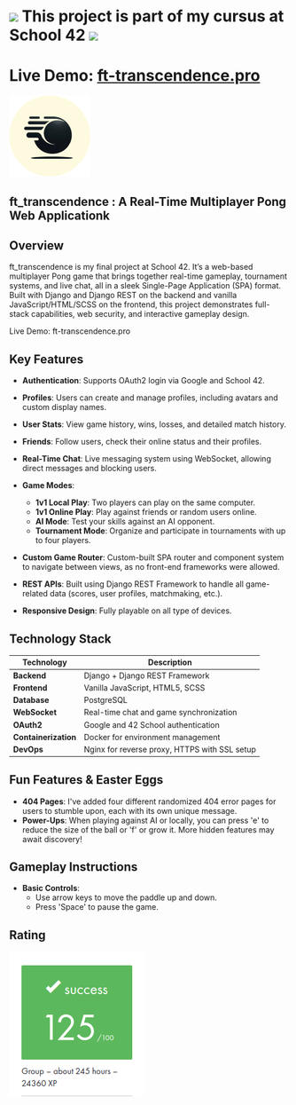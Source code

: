 # <img src="https://logowik.com/content/uploads/images/423918.logowik.com.webp" style="width: 40px; height: auto;"> This project is part of my cursus at School 42 <img src="https://logowik.com/content/uploads/images/423918.logowik.com.webp" style="width: 40px; height: auto;">

# Live Demo: **[ft-transcendence.pro](https://ft-transcendence.pro)**

![Pong Game Demo](./django/single_page/static/images/logo.png)

## ft_transcendence : A Real-Time Multiplayer Pong Web Applicationk

## Overview
ft_transcendence is my final project at School 42. It’s a web-based multiplayer Pong game that brings together real-time gameplay, tournament systems, and live chat, all in a sleek Single-Page Application (SPA) format. Built with Django and Django REST on the backend and vanilla JavaScript/HTML/SCSS on the frontend, this project demonstrates full-stack capabilities, web security, and interactive gameplay design.

Live Demo: ft-transcendence.pro

## **Key Features**

- **Authentication**: Supports OAuth2 login via Google and School 42.

- **Profiles**: Users can create and manage profiles, including avatars and custom display names.
- **User Stats**: View game history, wins, losses, and detailed match history.
- **Friends**: Follow users, check their online status and their profiles.
- **Real-Time Chat**: Live messaging system using WebSocket, allowing direct messages and blocking users.

- **Game Modes**:
  - **1v1 Local Play**: Two players can play on the same computer.
  - **1v1 Online Play**: Play against friends or random users online.
  - **AI Mode**: Test your skills against an AI opponent.
  - **Tournament Mode**: Organize and participate in tournaments with up to four players.
  
- **Custom Game Router**: Custom-built SPA router and component system to navigate between views, as no front-end frameworks were allowed.
- **REST APIs**: Built using Django REST Framework to handle all game-related data (scores, user profiles, matchmaking, etc.).
- **Responsive Design**: Fully playable on all type of devices.

## **Technology Stack**

| Technology      | Description                                    |
|-----------------|------------------------------------------------|
| **Backend**     | Django + Django REST Framework                 |
| **Frontend**    | Vanilla JavaScript, HTML5, SCSS                |
| **Database**    | PostgreSQL                                     |
| **WebSocket**   | Real-time chat and game synchronization        |
| **OAuth2**      | Google and 42 School authentication            |
| **Containerization** | Docker for environment management          |
| **DevOps**      | Nginx for reverse proxy, HTTPS with SSL setup  |


## **Fun Features & Easter Eggs**
- **404 Pages**: I've added four different randomized 404 error pages for users to stumble upon, each with its own unique message.
- **Power-Ups**: When playing against AI or locally, you can press 'e' to reduce the size of the ball or 'f' or grow it. More hidden features may await discovery!

## **Gameplay Instructions**
- **Basic Controls**:  
  - Use arrow keys to move the paddle up and down.
  - Press 'Space' to pause the game.

## Rating

![Rating](./ressources_readme/rating.png)
